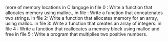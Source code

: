 more of memory locations in C languge in file 0 : Write a function that allocates memory using malloc., in file : Write a function that concatenates two strings. in file 2: Write a function that allocates memory for an array, using malloc. in file 3: Write a function that creates an array of integers. in file 4 : Write a function that reallocates a memory block using malloc and free in file 5 : Write a program that multiplies two positive numbers.
